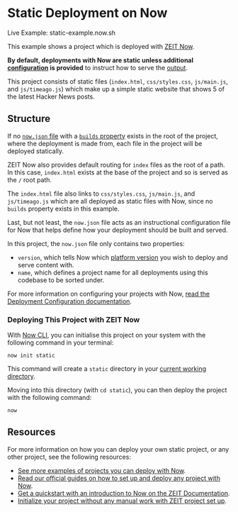 # Static Deployment on Now

Live Example: static-example.now.sh

This example shows a project which is deployed with [ZEIT Now](https://zeit.co/now).

**By default, deployments with Now are static unless additional [configuration](https://zeit.co/docs/v2/deployments/configuration) is provided** to instruct how to serve the [output](https://zeit.co/docs/v2/deployments/builds/#sources-and-outputs).

This project consists of static files (`index.html`, `css/styles.css`, `js/main.js`, and `js/timeago.js`) which make up a simple static website that shows 5 of the latest Hacker News posts.

## Structure

If no [`now.json` file](https://zeit.co/docs/v2/deployments/configuration) with a [`builds` property](https://zeit.co/docs/v2/deployments/builds) exists in the root of the project, where the deployment is made from, each file in the project will be deployed statically.

ZEIT Now also provides default routing for `index` files as the root of a path. In this case, `index.html` exists at the base of the project and so is served as the `/` root path.

The `index.html` file also links to `css/styles.css`, `js/main.js`, and `js/timeago.js` which are all deployed as static files with Now, since no `builds` property exists in this example.

Last, but not least, the `now.json` file acts as an instructional configuration file for Now that helps define how your deployment should be built and served.

In this project, the `now.json` file only contains two properties:
- `version`, which tells Now which [platform version](https://zeit.co/docs/v2/platform/overview/#versioning) you wish to deploy and serve content with.
- `name`, which defines a project name for all deployments using this codebase to be sorted under.

For more information on configuring your projects with Now, [read the Deployment Configuration documentation](https://zeit.co/docs/v2/deployments/configuration).

### Deploying This Project with ZEIT Now

With [Now CLI](https://zeit.co/docs/v2/getting-started/installation), you can initialise this project on your system with the following command in your terminal:

```shell
now init static
```

This command will create a `static` directory in your [current working directory](https://en.wikipedia.org/wiki/Working_directory).

Moving into this directory (with `cd static`), you can then deploy the project with the following command:

```shell
now
```

## Resources
For more information on how you can deploy your own static project, or any other project, see the following resources:

- [See more examples of projects you can deploy with Now](https://zeit.co/examples).
- [Read our official guides on how to set up and deploy any project with Now](https://zeit.co/guides).
- [Get a quickstart with an introduction to Now on the ZEIT Documentation](https://zeit.co/docs).
- [Initialize your project without any manual work with ZEIT project set up](https://zeit.co/new).


